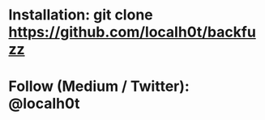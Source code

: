 # Installation: git clone https://github.com/localh0t/backfuzz
# Follow (Medium / Twitter): @localh0t